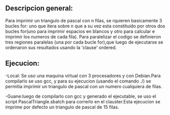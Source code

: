 ## Descripcion general:
Para imprimir un triangulo de pascal con n filas, se rquieren basicamente 3 bucles for: uno que itera sobre n que a su vez esta constituido
por otros dos bucles for(uno para imprimir espacios en blancos y otro para calcular e imprimir los numeros de cada fila). Para
paralelizar el codigo se definieron tres regiones paralelas (una por cada bucle for),que luego de ejecutarse se ordenaron sus resultados
usando la 'clause' ordered.

## Ejecucion:
-Local: Se uso una maquina virtual con 3 procesadores y con Debian.Para compilarlo se uso gcc, y para su ejecucion (usando el comando ./)
 se permitia imprimir un triangulo de pascal con un numero cualquiera de filas.

-Guane:luego de compilarlo con gcc y generado el ejecutable, se uso el script PascalTriangle.sbatch para correrlo en el clauster.Esta
 ejecucion se imprime por defecto un triangulo de pascal de 15 filas.   

 
